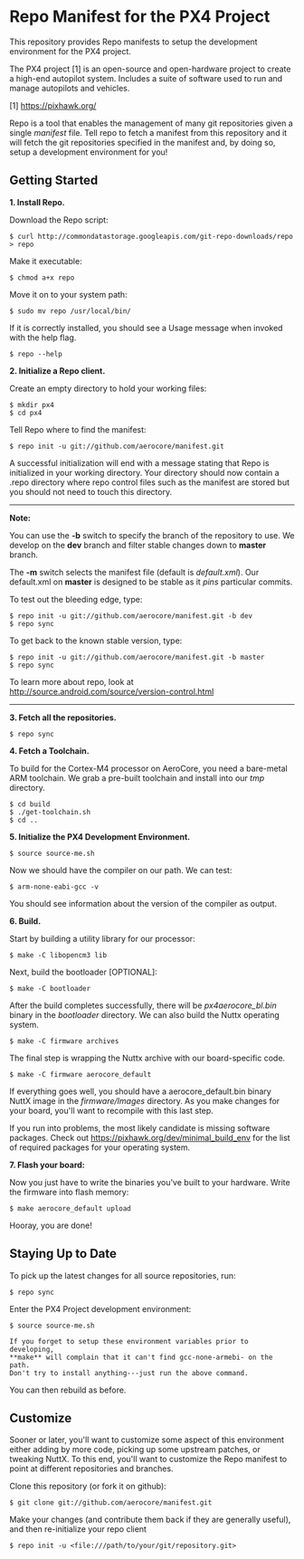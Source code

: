 Repo Manifest for the PX4 Project
=================================
This repository provides Repo manifests to setup the development environment
for the PX4 project.

The PX4 project [1] is an open-source and open-hardware project to create
a high-end autopilot system.  Includes a suite of software used to run and
manage autopilots and vehicles.

[1] https://pixhawk.org/

Repo is a tool that enables the management of many git repositories given a 
single *manifest* file.  Tell repo to fetch a manifest from this repository and
it will fetch the git repositories specified in the manifest and, by doing so,
setup a development environment for you!

Getting Started
---------------
**1.  Install Repo.**

Download the Repo script:

    $ curl http://commondatastorage.googleapis.com/git-repo-downloads/repo > repo

Make it executable:

    $ chmod a+x repo

Move it on to your system path:

    $ sudo mv repo /usr/local/bin/

If it is correctly installed, you should see a Usage message when invoked
with the help flag.

    $ repo --help

**2.  Initialize a Repo client.**

Create an empty directory to hold your working files:

    $ mkdir px4
    $ cd px4

Tell Repo where to find the manifest:

    $ repo init -u git://github.com/aerocore/manifest.git 

A successful initialization will end with a message stating that Repo is
initialized in your working directory. Your directory should now
contain a .repo directory where repo control files such as the manifest are
stored but you should not need to touch this directory.

------------------------------------------------------------------------------
**Note:**

You can use the **-b** switch to specify the branch of the repository to use.
We develop on the **dev** branch and filter stable changes down to **master**
branch.

The **-m** switch selects the manifest file (default is *default.xml*).
Our default.xml on **master** is designed to be stable as it *pins*
particular commits.

To test out the bleeding edge, type:

    $ repo init -u git://github.com/aerocore/manifest.git -b dev
    $ repo sync

To get back to the known stable version, type:

    $ repo init -u git://github.com/aerocore/manifest.git -b master
    $ repo sync

To learn more about repo, look at http://source.android.com/source/version-control.html 

------------------------------------------------------------------------------

**3.  Fetch all the repositories.**

    $ repo sync

**4. Fetch a Toolchain.**

To build for the Cortex-M4 processor on AeroCore, you need a bare-metal ARM
toolchain.  We grab a pre-built toolchain and install into our *tmp* directory.

    $ cd build
    $ ./get-toolchain.sh
    $ cd ..

**5.  Initialize the PX4 Development Environment.**

    $ source source-me.sh

Now we should have the compiler on our path.  We can test:

    $ arm-none-eabi-gcc -v

You should see information about the version of the compiler as output.

**6.  Build.** 

Start by building a utility library for our processor:

    $ make -C libopencm3 lib

Next, build the bootloader [OPTIONAL]:

    $ make -C bootloader

After the build completes successfully, there will be *px4aerocore_bl.bin*
binary in the *bootloader* directory.  We can also build the Nuttx operating
system.

    $ make -C firmware archives

The final step is wrapping the Nuttx archive with our board-specific code.

    $ make -C firmware aerocore_default

If everything goes well, you should have a aerocore_default.bin binary NuttX
image in the *firmware/Images* directory. As you make changes for your board,
you'll want to recompile with this last step.

If you run into problems, the most likely candidate is missing software
packages.  Check out https://pixhawk.org/dev/minimal_build_env for the list of
required packages for your operating system.

**7. Flash your board:**

Now you just have to write the binaries you've built to your hardware. Write
the firmware into flash memory:

    $ make aerocore_default upload 

Hooray, you are done!

Staying Up to Date
------------------
To pick up the latest changes for all source repositories, run:

    $ repo sync

Enter the PX4 Project development environment:

    $ source source-me.sh

    If you forget to setup these environment variables prior to developing,
    **make** will complain that it can't find gcc-none-armebi- on the path.
    Don't try to install anything---just run the above command.

You can then rebuild as before.

Customize
---------
Sooner or later, you'll want to customize some aspect of this environment
either adding by more code, picking up some upstream patches, or tweaking
NuttX. To this end, you'll want to customize the Repo manifest to point
at different repositories and branches.

Clone this repository (or fork it on github):

    $ git clone git://github.com/aerocore/manifest.git

Make your changes (and contribute them back if they are generally useful), and
then re-initialize your repo client

    $ repo init -u <file:///path/to/your/git/repository.git>

